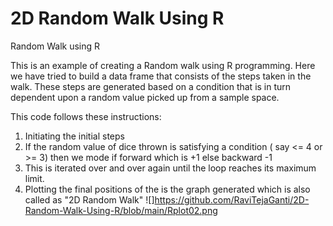 # 2D Random Walk Using R
 Random Walk using R

This is an example of creating a Random walk using R programming.
Here we have tried to build a data frame that consists of the steps taken in the walk.
These steps are generated based on a condition that is in turn dependent upon a random value picked up from a sample space.

This code follows these instructions:
1. Initiating the initial steps
2. If the random value of dice thrown is satisfying a condition ( say <= 4 or >= 3) then we mode if forward which is +1 else backward -1
3. This is iterated over and over again until the loop reaches its maximum limit.
4. Plotting the final positions of the is the graph generated which is also called as "2D Random Walk"
![]https://github.com/RaviTejaGanti/2D-Random-Walk-Using-R/blob/main/Rplot02.png
